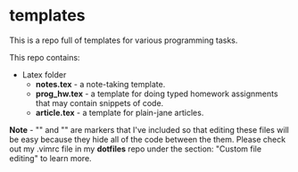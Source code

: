 # templates

This is a repo full of templates for various programming tasks.

This repo contains:

- Latex folder
  - **notes.tex**     - a note-taking template. 
  - **prog_hw.tex**   - a template for doing typed homework assignments that may contain snippets of code.
  - **article.tex**   - a template for plain-jane articles.

**Note** - "<fold>" and "<efold>" are markers that I've included so that editing these files will be easy because they hide all of the code between the them. Please check out my .vimrc file in my **dotfiles** repo under the section: "Custom file editing" to learn more. 
